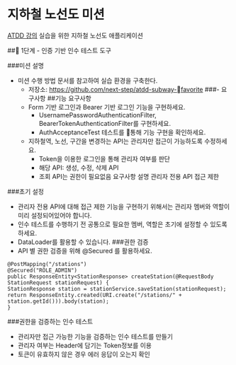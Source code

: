 # 지하철 노선도 미션
[ATDD 강의](https://edu.nextstep.camp/c/R89PYi5H) 실습을 위한 지하철 노선도 애플리케이션

##🚀 1단계 - 인증 기반 인수 테스트 도구

###미션 설명
- 미션 수행 방법 문서를 참고하여 실습 환경을 구축한다.
  - 저장소: https://github.com/next-step/atdd-subway-favorite
###- 요구사항
  ##기능 요구사항
  - Form 기반 로그인과 Bearer 기반 로그인 기능을 구현하세요.
    - UsernamePasswordAuthenticationFilter, BearerTokenAuthenticationFilter를 구현하세요.
    - AuthAcceptanceTest 테스트를 통해 기능 구현을 확인하세요.
  - 지하철역, 노선, 구간을 변경하는 API는 관리자만 접근이 가능하도록 수정하세요.
    - Token을 이용한 로그인을 통해 관리자 여부를 판단
    - 해당 API: 생성, 수정, 삭제 API
    - 조회 API는 권한이 필요없음
      요구사항 설명
      관리자 전용 API 접근 제한
      
###초기 설정
- 관리자 전용 API에 대해 접근 제한 기능을 구현하기 위해서는 관리자 멤버와 역할이 미리 설정되어있어야 합니다.
- 인수 테스트를 수행하기 전 공통으로 필요한 멤버, 역할은 초기에 설정할 수 있도록 하세요.
- DataLoader를 활용할 수 있습니다.
###권한 검증
- API 별 권한 검증을 위해 @Secured 를 활용하세요.
```
@PostMapping("/stations")
@Secured("ROLE_ADMIN")
public ResponseEntity<StationResponse> createStation(@RequestBody StationRequest stationRequest) {
StationResponse station = stationService.saveStation(stationRequest);
return ResponseEntity.created(URI.create("/stations/" + station.getId())).body(station);
}
```

###권한을 검증하는 인수 테스트
- 관리자만 접근 가능한 기능을 검증하는 인수 테스트를 만들기
- 관리자 여부는 Header에 담기는 Token정보를 이용
- 토큰이 유효하지 않은 경우 에러 응답이 오는지 확인